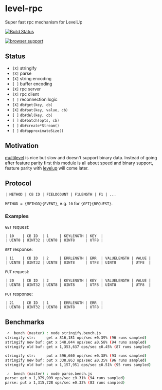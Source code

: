 
# level-rpc

Super fast rpc mechanism for LevelUp

[![Build Status](https://travis-ci.org/juliangruber/level-rpc.png?branch=master)](https://travis-ci.org/juliangruber/level-rpc)

[![browser support](https://ci.testling.com/juliangruber/level-rpc.png)](https://ci.testling.com/juliangruber/level-rpc)

## Status

* `[X]` stringify
* `[X]` parse
* `[X]` string encoding
* `[ ]` buffer encoding
* `[X]` rpc server
* `[X]` rpc client
* `[ ]` reconnection logic
* `[X]` `db#get(key, cb)`
* `[X]` `db#put(key, value, cb)`
* `[ ]` `db#del(key, cb)`
* `[ ]` `db#batch(opts, cb)`
* `[ ]` `db#create*Stream()`
* `[ ]` `db#approximateSize()`

## Motivation

[multilevel](https://github.com/juliangruber/multilevel) is nice but slow and doesn't support binary data. Instead of going after feature parity first this module is all about speed and binary support, feature parity with [levelup](https://github.com/rvagg/node-levelup) will come later.

## Protocol

```
| METHOD | CB ID | FIELDCOUNT | F1LENGTH | F1 | ...
```

`METHOD = {METHOD}{EVENT}`, e.g. `10` for `{GET}{REQUEST}`.

### Examples

`GET` request:

```
| 10    | CB ID  | 1     | KEYLENGTH | KEY  |
| UINT8 | UINT32 | UINT8 | UINT8     | UTF8 |
```

`GET` response:

```
| 11    | CB ID  | 2     | ERRLENGTH | ERR  | VALUELENGTH | VALUE |
| UINT8 | UINT32 | UINT8 | UINT8     | UTF8 | UINT8       | UTF8  |
```

`PUT` request:

```
| 20    | CB ID  | 2     | KEYLENGTH | KEY  | VALUELENGTH | VALUE |
| UINT8 | UINT32 | UINT8 | UINT8     | UTF8 | UINT8       | UTF8  |
```

`PUT` response:

```
| 21    | CB ID  | 1     | ERRLENGTH | ERR  |
| UINT8 | UINT32 | UINT8 | UINT8     | UTF8 |
```



## Benchmarks

```bash
 ∴  bench (master) : node stringify.bench.js 
stringify str:     get x 816,181 ops/sec ±0.39% (96 runs sampled)
stringify new buf: get x 548,044 ops/sec ±0.58% (94 runs sampled)
stringify old buf: get x 1,353,637 ops/sec ±0.45% (87 runs sampled)

stringify str:     put x 596,660 ops/sec ±0.38% (93 runs sampled)
stringify new buf: put x 338,863 ops/sec ±0.35% (96 runs sampled)
stringify old buf: put x 1,157,951 ops/sec ±0.51% (95 runs sampled)
```

```bash
 ∴  bench (master) : node parse.bench.js 
parse: get x 1,979,999 ops/sec ±0.31% (94 runs sampled)
parse: put x 1,315,728 ops/sec ±0.33% (83 runs sampled)
```
